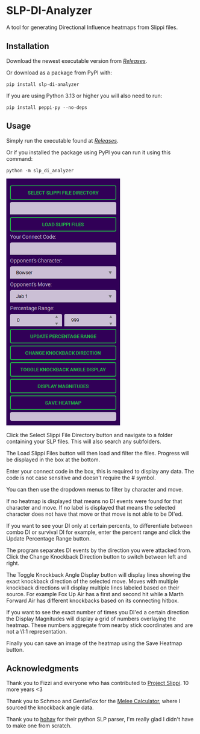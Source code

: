 # SLP-DI-Analyzer

A tool for generating Directional Influence heatmaps from Slippi files.

## Installation
Download the newest executable version from [*Releases*](http://github.com/AshleyMcGeechan/slp-di-analyzer/releases).

Or download as a package from PyPI with:
```
pip install slp-di-analyzer
```

If you are using Python 3.13 or higher you will also need to run:
```
pip install peppi-py --no-deps
```

## Usage
Simply run the executable found at [*Releases*](http://github.com/AshleyMcGeechan/slp-di-analyzer/releases).

Or if you installed the package using PyPI you can run it using this command:
```
python -m slp_di_analyzer
```

![gui](https://raw.githubusercontent.com/AshleyMcGeechan/slp-di-analyzer/1c362071ec763d4441e1ac6fe0526c7abda95c64/assets/gui_example.png)

Click the Select Slippi File Directory button and navigate to a folder containing your SLP files. This will also search any subfolders.

The Load Slippi Files button will then load and filter the files. Progress will be displayed in the box at the bottom.

Enter your connect code in the box, this is required to display any data. The code is not case sensitive and doesn't require the \# symbol.

You can then use the dropdown menus to filter by character and move.

If no heatmap is displayed that means no DI events were found for that character and move. If no label is displayed that means the selected character does not have that move or that move is not able to be DI'ed.

If you want to see your DI only at certain percents, to differentiate between combo DI or survival DI for example, enter the percent range and click the Update Percentage Range button.

The program separates DI events by the direction you were attacked from. Click the Change Knockback Direction button to switch between left and right.

The Toggle Knockback Angle Display button will display lines showing the exact knockback direction of the selected move. Moves with multiple knockback directions will display multiple lines labeled based on their source. For example Fox Up Air has a first and second hit while a Marth Forward Air has different knockbacks based on its connecting hitbox.

If you want to see the exact number of times you DI'ed a certain direction the Display Magnitudes will display a grid of numbers overlaying the heatmap. These numbers aggregate from nearby stick coordinates and are not a \1:1 representation.

Finally you can save an image of the heatmap using the Save Heatmap button.

## Acknowledgments

Thank you to Fizzi and everyone who has contributed to [Project Slippi](https://slippi.gg/). 10 more years <3

Thank you to Schmoo and GentleFox for the [Melee Calculator](https://ikneedata.com/calculator.html), where I sourced the knockback angle data.

Thank you to [hohav](https://github.com/hohav) for their python SLP parser, I'm really glad I didn't have to make one from scratch.